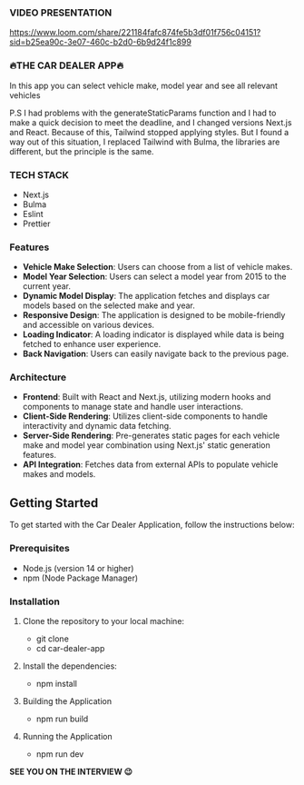 ### VIDEO PRESENTATION
https://www.loom.com/share/221184fafc874fe5b3df01f756c04151?sid=b25ea90c-3e07-460c-b2d0-6b9d24f1c899

### :fire:THE CAR DEALER APP:fire:

In this app you can select vehicle make, model year and see all relevant vehicles

P.S I had problems with the generateStaticParams function and I had to make a quick decision to meet the deadline, and I changed versions Next.js and React. Because of this, Tailwind stopped applying styles. But I found a way out of this situation, I replaced Tailwind with Bulma, the libraries are different, but the principle is the same.

### TECH STACK

-   Next.js
-   Bulma
-   Eslint
-   Prettier

### Features

-   **Vehicle Make Selection**: Users can choose from a list of vehicle makes.
-   **Model Year Selection**: Users can select a model year from 2015 to the current year.
-   **Dynamic Model Display**: The application fetches and displays car models based on the selected make and year.
-   **Responsive Design**: The application is designed to be mobile-friendly and accessible on various devices.
-   **Loading Indicator**: A loading indicator is displayed while data is being fetched to enhance user experience.
-   **Back Navigation**: Users can easily navigate back to the previous page.

### Architecture

-   **Frontend**: Built with React and Next.js, utilizing modern hooks and components to manage state and handle user interactions.
-   **Client-Side Rendering**: Utilizes client-side components to handle interactivity and dynamic data fetching.
-   **Server-Side Rendering**: Pre-generates static pages for each vehicle make and model year combination using Next.js' static generation features.
-   **API Integration**: Fetches data from external APIs to populate vehicle makes and models.

## Getting Started

To get started with the Car Dealer Application, follow the instructions below:

### Prerequisites

-   Node.js (version 14 or higher)
-   npm (Node Package Manager)

### Installation

1. Clone the repository to your local machine:

    - git clone <repository-url>
    - cd car-dealer-app

2. Install the dependencies:

    - npm install

3. Building the Application

    - npm run build

4. Running the Application
    - npm run dev

**SEE YOU ON THE INTERVIEW :wink:**
